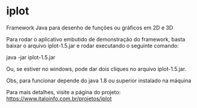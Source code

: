 # iplot
Framework Java para desenho de funções ou gráficos em 2D e 3D

Para rodar o aplicativo embutido de demonstração do framework, basta baixar o arquivo iplot-1.5.jar e rodar executando o seguinte comando:

java -jar iplot-1.5.jar

Ou, se estiver no windows, pode dar dois cliques no arquivo iplot-1.5.jar.

Obs, para funcionar depende do java 1.8 ou superior instalado na máquina

Para mais detalhes, visite a página do projeto: https://www.italoinfo.com.br/projetos/iplot


